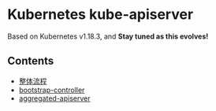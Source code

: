 Kubernetes kube-apiserver
=========================

Based on Kubernetes v1.18.3, and **Stay tuned as this evolves!**

## Contents

* [整体流程](design.md)
* [bootstrap-controller](extension/bootstrap_controller.md)
* [aggregated-apiserver](extension/bootstrap_controller.md)